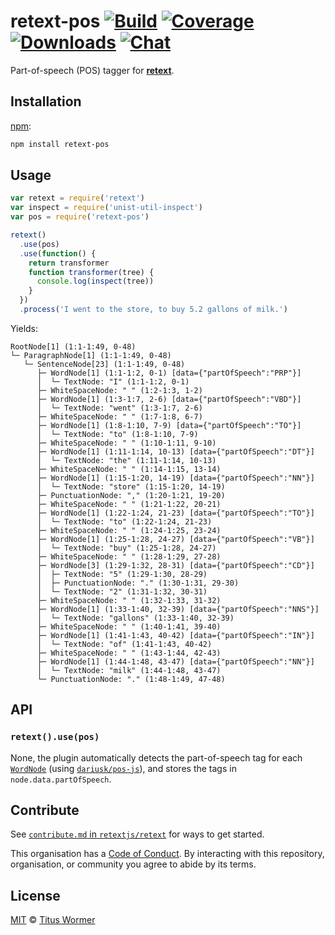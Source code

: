 # retext-pos [![Build][build-badge]][build] [![Coverage][coverage-badge]][coverage] [![Downloads][downloads-badge]][downloads] [![Chat][chat-badge]][chat]

Part-of-speech (POS) tagger for [**retext**][retext].

## Installation

[npm][]:

```bash
npm install retext-pos
```

## Usage

```javascript
var retext = require('retext')
var inspect = require('unist-util-inspect')
var pos = require('retext-pos')

retext()
  .use(pos)
  .use(function() {
    return transformer
    function transformer(tree) {
      console.log(inspect(tree))
    }
  })
  .process('I went to the store, to buy 5.2 gallons of milk.')
```

Yields:

```text
RootNode[1] (1:1-1:49, 0-48)
└─ ParagraphNode[1] (1:1-1:49, 0-48)
   └─ SentenceNode[23] (1:1-1:49, 0-48)
      ├─ WordNode[1] (1:1-1:2, 0-1) [data={"partOfSpeech":"PRP"}]
      │  └─ TextNode: "I" (1:1-1:2, 0-1)
      ├─ WhiteSpaceNode: " " (1:2-1:3, 1-2)
      ├─ WordNode[1] (1:3-1:7, 2-6) [data={"partOfSpeech":"VBD"}]
      │  └─ TextNode: "went" (1:3-1:7, 2-6)
      ├─ WhiteSpaceNode: " " (1:7-1:8, 6-7)
      ├─ WordNode[1] (1:8-1:10, 7-9) [data={"partOfSpeech":"TO"}]
      │  └─ TextNode: "to" (1:8-1:10, 7-9)
      ├─ WhiteSpaceNode: " " (1:10-1:11, 9-10)
      ├─ WordNode[1] (1:11-1:14, 10-13) [data={"partOfSpeech":"DT"}]
      │  └─ TextNode: "the" (1:11-1:14, 10-13)
      ├─ WhiteSpaceNode: " " (1:14-1:15, 13-14)
      ├─ WordNode[1] (1:15-1:20, 14-19) [data={"partOfSpeech":"NN"}]
      │  └─ TextNode: "store" (1:15-1:20, 14-19)
      ├─ PunctuationNode: "," (1:20-1:21, 19-20)
      ├─ WhiteSpaceNode: " " (1:21-1:22, 20-21)
      ├─ WordNode[1] (1:22-1:24, 21-23) [data={"partOfSpeech":"TO"}]
      │  └─ TextNode: "to" (1:22-1:24, 21-23)
      ├─ WhiteSpaceNode: " " (1:24-1:25, 23-24)
      ├─ WordNode[1] (1:25-1:28, 24-27) [data={"partOfSpeech":"VB"}]
      │  └─ TextNode: "buy" (1:25-1:28, 24-27)
      ├─ WhiteSpaceNode: " " (1:28-1:29, 27-28)
      ├─ WordNode[3] (1:29-1:32, 28-31) [data={"partOfSpeech":"CD"}]
      │  ├─ TextNode: "5" (1:29-1:30, 28-29)
      │  ├─ PunctuationNode: "." (1:30-1:31, 29-30)
      │  └─ TextNode: "2" (1:31-1:32, 30-31)
      ├─ WhiteSpaceNode: " " (1:32-1:33, 31-32)
      ├─ WordNode[1] (1:33-1:40, 32-39) [data={"partOfSpeech":"NNS"}]
      │  └─ TextNode: "gallons" (1:33-1:40, 32-39)
      ├─ WhiteSpaceNode: " " (1:40-1:41, 39-40)
      ├─ WordNode[1] (1:41-1:43, 40-42) [data={"partOfSpeech":"IN"}]
      │  └─ TextNode: "of" (1:41-1:43, 40-42)
      ├─ WhiteSpaceNode: " " (1:43-1:44, 42-43)
      ├─ WordNode[1] (1:44-1:48, 43-47) [data={"partOfSpeech":"NN"}]
      │  └─ TextNode: "milk" (1:44-1:48, 43-47)
      └─ PunctuationNode: "." (1:48-1:49, 47-48)
```

## API

### `retext().use(pos)`

None, the plugin automatically detects the part-of-speech tag for each
[`WordNode`][word] (using [`dariusk/pos-js`][posjs]), and stores the tags
in `node.data.partOfSpeech`.

## Contribute

See [`contribute.md` in `retextjs/retext`][contribute] for ways to get started.

This organisation has a [Code of Conduct][coc].  By interacting with this
repository, organisation, or community you agree to abide by its terms.

## License

[MIT][license] © [Titus Wormer][author]

<!-- Definitions -->

[build-badge]: https://img.shields.io/travis/retextjs/retext-pos.svg

[build]: https://travis-ci.org/retextjs/retext-pos

[coverage-badge]: https://img.shields.io/codecov/c/github/retextjs/retext-pos.svg

[coverage]: https://codecov.io/github/retextjs/retext-pos

[downloads-badge]: https://img.shields.io/npm/dm/retext-pos.svg

[downloads]: https://www.npmjs.com/package/retext-pos

[chat-badge]: https://img.shields.io/badge/join%20the%20community-on%20spectrum-7b16ff.svg

[chat]: https://spectrum.chat/unified/retext

[npm]: https://docs.npmjs.com/cli/install

[license]: license

[author]: https://wooorm.com

[retext]: https://github.com/retextjs/retext

[word]: https://github.com/syntax-tree/nlcst#word

[posjs]: https://github.com/dariusk/pos-js

[contribute]: https://github.com/retextjs/retext/blob/master/contributing.md

[coc]: https://github.com/retextjs/retext/blob/master/code-of-conduct.md
